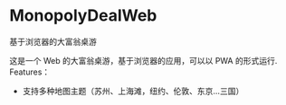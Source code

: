 # MonopolyDealWeb
基于浏览器的大富翁桌游

这是一个 Web 的大富翁桌游，基于浏览器的应用，可以以 PWA 的形式运行.
Features：
* 支持多种地图主题（苏州、上海滩，纽约、伦敦、东京...三国）
